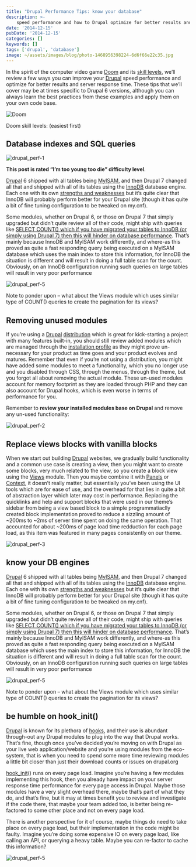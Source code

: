 ```yaml
---
title: "Drupal Performance Tips: know your database"
description: >-
    speed performance and how to Drupal optimize for better results and server response time.
date: '2014-12-15'
pubDate: '2014-12-15'
categories: []
keywords: []
tags: ['drupal', 'database']
image: ~/assets/images/blog/photo-1468956398224-6d6f66e22c35.jpg
---
```


In the spirit of the computer video game [Doom](http://doom.wikia.com/wiki/Doom) and its [skill levels](http://doom.wikia.com/wiki/Skill_level), we’ll review a few ways you can improve your [Drupal](http://drupal.org/) speed performance and optimize for better results and server response time. These tips that we’ll cover may be at times specific to Drupal 6 versions, although you can always learn the best practices from these examples and apply them on your own code base.

![Doom](/images/blog/doom2.jpg)

Doom skill levels: (easiest first)

## Database indexes and SQL queries

![drupal_perf-1](/images/blog/drupal_perf-1.png)

**This post is rated “I’m too young too die” difficulty level**.

[Drupal](http://drupal.org/) 6 shipped with all tables being  [MyISAM](http://drupal.stackexchange.com/questions/20893/drupal-database-innodb-or-myisam), and then Drupal 7 changed all that and shipped with all of its tables using the  [InnoDB](http://drupal.stackexchange.com/questions/20893/drupal-database-innodb-or-myisam) database engine. Each one with its own  [strengths and weaknesses](https://www.drupal.org/node/1553474)  but it’s quite clear that InnoDB will probably perform better for your Drupal site (though it has quite a bit of fine tuning configuration to be tweaked on my.cnf).

Some modules, whether on Drupal 6, or those on Drupal 7 that simply upgraded but didn’t quite review all of their code, might ship with queries like  [SELECT COUNT() which if you have migrated your tables to InnoDB (or simply using Drupal 7) then this will hinder on database performance](http://www.percona.com/blog/2006/12/01/count-for-innodb-tables/). That’s mainly because InnoDB and MyISAM work differently, and where-as this proved as quite a fast responding query being executed on a MyISAM database which uses the main index to store this information, for InnoDB the situation is different and will result in doing a full table scan for the count. Obviously, on an InnoDB configuration running such queries on large tables will result in very poor performance

![drupal_perf-5](/images/blog/drupal_perf-5.png)

Note to ponder upon – what about the Views module which uses similar type of COUNT() queries to create the pagination for its views?

## Removing unused modules

If you’re using a  [Drupal](http://drupal.org/) [distribution](https://www.drupal.org/documentation/build/distributions) which is great for kick-starting a project with many features built-in, you should still review added modules which are managed through the  [installation profile](https://www.drupal.org/node/306267)  as they might prove un-necessary for your product as time goes and your product evolves and matures. Remember that even if you’re not using a distribution, you might have added some modules to meet a functionality, which you no longer use and you disabled through CSS, through the menus, through the theme, but you forgot all about removing the actual module. These un-used modules account for memory footprint as they are loaded through PHP and they can also account for Drupal hooks, which is even worse in terms of performance for you.

Remember to  **review your installed modules base on Drupal**  and remove any un-used functionality:

![drupal_perf-2](/images/blog/drupal_perf-2.png)

## Replace views blocks with vanilla blocks

When we start out building  [Drupal](https://www.drupal.org/) websites, we gradually build functionality and a common use case is creating a view, then you might want to create some blocks, very much related to the view, so you create a block view using the  [Views](https://www.drupal.org/project/views) module. Then you maybe combine it with  [Panels](https://www.drupal.org/project/panels) or  [Context](https://www.drupal.org/project/context), it doesn’t really matter, but essentially you’ve been using the UI tools which are for ease of use, and the overhead for that lies in quite a bit of abstraction layer which later may cost in performance. Replacing the quicklinks and help and support blocks that were used in our theme’s sidebar from being a view based block to a simple programmatiaclly created block implementation proved to reduce a sizzling amount of ~200ms to ~2ms of server time spent on doing the same operation. That accounted for about ~200ms of page load time redduction for each page load, as this item was featured in many pages consistently on our theme.

![drupal_perf-3](/images/blog/drupal_perf-3.png)

## know your DB engines

[Drupal](http://drupal.org/) 6 shipped with all tables being  [MyISAM](http://drupal.stackexchange.com/questions/20893/drupal-database-innodb-or-myisam), and then Drupal 7 changed all that and shipped with all of its tables using the  [InnoDB](http://drupal.stackexchange.com/questions/20893/drupal-database-innodb-or-myisam) database engine. Each one with its own  [strengths and weaknesses](https://www.drupal.org/node/1553474)  but it’s quite clear that InnoDB will probably perform better for your Drupal site (though it has quite a bit of fine tuning configuration to be tweaked on my.cnf).

Some modules, whether on Drupal 6, or those on Drupal 7 that simply upgraded but didn’t quite review all of their code, might ship with queries like  [SELECT COUNT() which if you have migrated your tables to InnoDB (or simply using Drupal 7) then this will hinder on database performance](http://www.percona.com/blog/2006/12/01/count-for-innodb-tables/). That’s mainly because InnoDB and MyISAM work differently, and where-as this proved as quite a fast responding query being executed on a MyISAM database which uses the main index to store this information, for InnoDB the situation is different and will result in doing a full table scan for the count. Obviously, on an InnoDB configuration running such queries on large tables will result in very poor performance

![drupal_perf-5](/images/blog/drupal_perf-5.png)

Note to ponder upon – what about the Views module which uses similar type of COUNT() queries to create the pagination for its views?

## be humble on hook_init()

[Drupal](https://www.drupal.org/) is known for its plethora of  [hooks](https://www.drupal.org/node/292), and their use is abundant through-out any Drupal modules to plug into the way that Drupal works. That’s fine, though once you’ve decided you’re moving on with Drupal as your live web application/website and you’re using modules from the eco-system, that is when you need to spend some more time reviewing modules a little bit closer than just their download counts or issues on drupal.org

[hook_init](https://api.drupal.org/api/drupal/developer%21hooks%21core.php/function/hook_init/6)() runs on every page load. Imagine you’re having a few modules implementing this hook, then you already have impact on your server response time performance for every page access in Drupal. Maybe those modules have a very slight overhead there, maybe that’s part of what they do, and that’s fine, but it may at times benefit you to review and investigate if the code there, that maybe your team added too, is better being re-factored to some other place and not on every page load.

There is another perspective for it of course, maybe things do need to take place on every page load, but their implementation in the code might be faulty. Imagine you’re doing some expensive IO on every page load, like calling an API, or querying a heavy table. Maybe you can re-factor to cache this information?

![drupal_perf-5](/images/blog/drupal_perf-4.png)